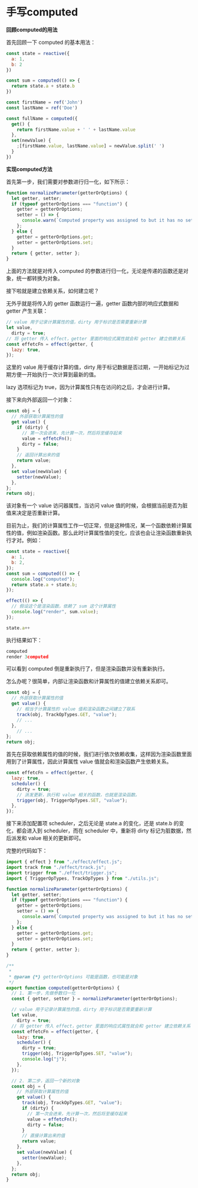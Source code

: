 # 手写computed

**回顾computed的用法**

首先回顾一下 computed 的基本用法：

```jsx
const state = reactive({
  a: 1,
  b: 2
})

const sum = computed(() => {
  return state.a + state.b
})
```

```jsx
const firstName = ref('John')
const lastName = ref('Doe')

const fullName = computed({
  get() {
    return firstName.value + ' ' + lastName.value
  },
  set(newValue) {
    ;[firstName.value, lastName.value] = newValue.split(' ')
  }
})
```

**实现computed方法**

首先第一步，我们需要对参数进行归一化，如下所示：

```jsx
function normalizeParameter(getterOrOptions) {
  let getter, setter;
  if (typeof getterOrOptions === "function") {
    getter = getterOrOptions;
    setter = () => {
      console.warn(`Computed property was assigned to but it has no setter.`);
    };
  } else {
    getter = getterOrOptions.get;
    setter = getterOrOptions.set;
  }
  return { getter, setter };
}
```

上面的方法就是对传入 computed 的参数进行归一化，无论是传递的函数还是对象，统一都转换为对象。

接下啦就是建立依赖关系，如何建立呢？

无外乎就是将传入的 getter 函数运行一遍，getter 函数内部的响应式数据和 getter 产生关联：

```jsx
// value 用于记录计算属性的值，dirty 用于标识是否需要重新计算
let value,
  dirty = true;
// 将 getter 传入 effect，getter 里面的响应式属性就会和 getter 建立依赖关系
const effetcFn = effect(getter, {
  lazy: true,
});
```

这里的 value 用于缓存计算的值，dirty 用于标记数据是否过期，一开始标记为过期方便一开始执行一次计算到最新的值。

lazy 选项标记为 true，因为计算属性只有在访问的之后，才会进行计算。

接下来向外部返回一个对象：

```jsx
const obj = {
  // 外部获取计算属性的值
  get value() {
    if (dirty) {
      // 第一次会进来，先计算一次，然后将至缓存起来
      value = effetcFn();
      dirty = false;
    }
    // 返回计算出来的值
    return value;
  },
  set value(newValue) {
    setter(newValue);
  },
};
return obj;
```

该对象有一个 value 访问器属性，当访问 value 值的时候，会根据当前是否为脏值来决定是否重新计算。

目前为止，我们的计算属性工作一切正常，但是这种情况，某一个函数依赖计算属性的值，例如渲染函数。那么此时计算属性值的变化，应该也会让渲染函数重新执行才对。例如：

```jsx
const state = reactive({
  a: 1,
  b: 2,
});
const sum = computed(() => {
  console.log("computed");
  return state.a + state.b;
});

effect(() => {
  // 假设这个是渲染函数，依赖了 sum 这个计算属性
  console.log("render", sum.value);
});

state.a++
```

执行结果如下：

```jsx
computed
render 3computed
```

可以看到 computed 倒是重新执行了，但是渲染函数并没有重新执行。

怎么办呢？很简单，内部让渲染函数和计算属性的值建立依赖关系即可。

```jsx
const obj = {
  // 外部获取计算属性的值
  get value() {
    // 相当于计算属性的 value 值和渲染函数之间建立了联系
    track(obj, TrackOpTypes.GET, "value");
    // ...
  },
 	// ...
};
return obj;
```

首先在获取依赖属性的值的时候，我们进行依次依赖收集，这样因为渲染函数里面用到了计算属性，因此计算属性 value 值就会和渲染函数产生依赖关系。

```jsx
const effetcFn = effect(getter, {
  lazy: true,
  scheduler() {
    dirty = true;
    // 派发更新，执行和 value 相关的函数，也就是渲染函数。
    trigger(obj, TriggerOpTypes.SET, "value");
  },
});
```

接下来添加配置项 scheduler，之后无论是 state.a 的变化，还是 state.b 的变化，都会进入到 scheduler，而在 scheduler 中，重新将 dirty 标记为脏数据，然后派发和 value 相关的更新即可。

完整的代码如下：

```jsx
import { effect } from "./effect/effect.js";
import track from "./effect/track.js";
import trigger from "./effect/trigger.js";
import { TriggerOpTypes, TrackOpTypes } from "./utils.js";

function normalizeParameter(getterOrOptions) {
  let getter, setter;
  if (typeof getterOrOptions === "function") {
    getter = getterOrOptions;
    setter = () => {
      console.warn(`Computed property was assigned to but it has no setter.`);
    };
  } else {
    getter = getterOrOptions.get;
    setter = getterOrOptions.set;
  }
  return { getter, setter };
}

/**
 *
 * @param {*} getterOrOptions 可能是函数，也可能是对象
 */
export function computed(getterOrOptions) {
  // 1. 第一步，先做参数归一化
  const { getter, setter } = normalizeParameter(getterOrOptions);

  // value 用于记录计算属性的值，dirty 用于标识是否需要重新计算
  let value,
    dirty = true;
  // 将 getter 传入 effect，getter 里面的响应式属性就会和 getter 建立依赖关系
  const effetcFn = effect(getter, {
    lazy: true,
    scheduler() {
      dirty = true;
      trigger(obj, TriggerOpTypes.SET, "value");
      console.log("j");
    },
  });

  // 2. 第二步，返回一个新的对象
  const obj = {
    // 外部获取计算属性的值
    get value() {
      track(obj, TrackOpTypes.GET, "value");
      if (dirty) {
        // 第一次会进来，先计算一次，然后将至缓存起来
        value = effetcFn();
        dirty = false;
      }
      // 直接计算出来的值
      return value;
    },
    set value(newValue) {
      setter(newValue);
    },
  };
  return obj;
}
```


